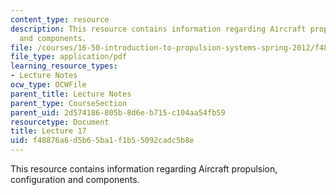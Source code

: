 ```yaml
---
content_type: resource
description: This resource contains information regarding Aircraft propulsion, configuration
  and components.
file: /courses/16-50-introduction-to-propulsion-systems-spring-2012/f48876a6d5b65ba1f1b55092cadc5b8e_MIT16_50S12_lec17.pdf
file_type: application/pdf
learning_resource_types:
- Lecture Notes
ocw_type: OCWFile
parent_title: Lecture Notes
parent_type: CourseSection
parent_uid: 2d574186-805b-8d6e-b715-c104aa54fb59
resourcetype: Document
title: Lecture 17
uid: f48876a6-d5b6-5ba1-f1b5-5092cadc5b8e
---
```

This resource contains information regarding Aircraft propulsion, configuration and components.

